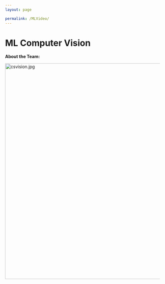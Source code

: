 ```yaml
---
layout: page

permalink: /MLVideo/
---
```


<h1>ML Computer Vision</h1>

<p><strong>About the Team:</strong> </p>

<img src="/website/images/csvision.jpg?raw=true" alt="csvision.jpg"
     width=700>
